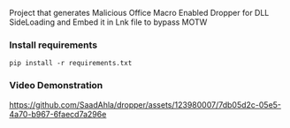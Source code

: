 Project that generates Malicious Office Macro Enabled Dropper for DLL SideLoading and Embed it in Lnk file to bypass MOTW

### Install requirements
```
pip install -r requirements.txt
```

### Video Demonstration

https://github.com/SaadAhla/dropper/assets/123980007/7db05d2c-05e5-4a70-b967-6faecd7a296e

